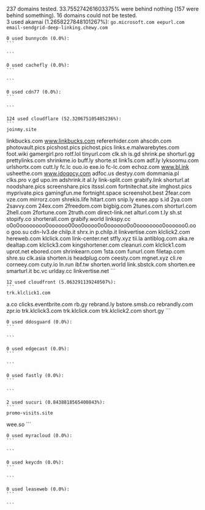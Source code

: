 237 domains tested. 33.755274261603375% were behind nothing (157 were behind something). 16 domains could not be tested.<br>
	3 used akamai (1.2658227848101267%):
	```
	go.microsoft.com
eepurl.com
email-sendgrid-deep-linking.chewy.com
	```
	
	0 used bunnycdn (0.0%):
	```
	
	```
	
	0 used cachefly (0.0%):
	```
	
	```
	
	0 used cdn77 (0.0%):
	```
	
	```
	
	124 used cloudflare (52.320675105485236%):
	```
	joinmy.site
linkbucks.com
www.linkbucks.com
refererhider.com
ahscdn.com
photovault.pics
picshost.pics
pichost.pics
links.e.malwarebytes.com
foot.wiki
gamergirl.pro
rotf.lol
tinyurl.com
clk.sh
is.gd
shrink.pe
shorturl.gg
prettylinks.com
shrinkme.io
buff.ly
shorte.st
link1s.com
adf.ly
lyksoomu.com
urlshortx.com
cutt.ly
fc.lc
ouo.io
exe.io
fc-lc.com
echoz.com
www.bl.ink
usheethe.com
www.jdoqocy.com
adfoc.us
destyy.com
dommania.pl
clks.pro
v.gd
upo.im
adshrink.it
al.ly
link-split.com
grabify.link
shorturl.at
noodshare.pics
screenshare.pics
itsssl.com
fortnitechat.site
imghost.pics
myprivate.pics
gamingfun.me
fortnight.space
screenshot.best
2fear.com
vze.com
mirrorz.com
shrekis.life
hitart.com
snip.ly
exee.app
s.id
2ya.com
2savvy.com
24ex.com
2freedom.com
bigbig.com
2tunes.com
shorturl.com
2hell.com
2fortune.com
2truth.com
direct-link.net
alturl.com
t.ly
sh.st
stopify.co
shorterall.com
grabify.world
linkspy.cc
o0o0oooooooo0oooooo00oo0oooo0o0oooooo0o0oooooooo0oooooo0.ooo
goo.su
cdn-lv3.de
chilp.it
shrx.in
p.chilp.it
linkvertise.com
klclick2.com
hereweb.com
klclick.com
link-center.net
stfly.xyz
tii.la
antiblog.com
aka.re
dealtap.com
klclick3.com
kingshortener.com
cleanuri.com
klclick1.com
uprot.net
ebored.com
shrinkearn.com
1sta.com
funurl.com
filetap.com
shre.su
clk.asia
shorten.is
headplug.com
ceesty.com
mgnet.xyz
cli.re
corneey.com
cuty.io
ln.run
ibf.tw
shorten.world
link.sbstck.com
shorten.ee
smarturl.it
bc.vc
urlday.cc
linkvertise.net
	```
	
	12 used cloudfront (5.063291139240507%):
	```
	trk.klclick1.com
a.co
clicks.eventbrite.com
rb.gy
rebrand.ly
bstore.smsb.co
rebrandly.com
zpr.io
trk.klclick3.com
trk.klclick.com
trk.klclick2.com
short.gy
	```
	
	0 used ddosguard (0.0%):
	```
	
	```
	
	0 used edgecast (0.0%):
	```
	
	```
	
	0 used fastly (0.0%):
	```
	
	```
	
	2 used sucuri (0.8438818565400843%):
	```
	promo-visits.site
wee.so
	```
	
	0 used myracloud (0.0%):
	```
	
	```
	
	0 used keycdn (0.0%):
	```
	
	```
	
	0 used leaseweb (0.0%):
	```
	
	```
	